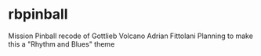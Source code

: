 # rbpinball
Mission Pinball recode of Gottlieb Volcano
Adrian Fittolani
Planning to make this a "Rhythm and Blues" theme